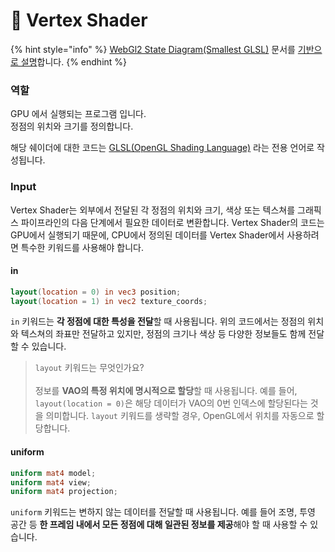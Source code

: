 # 🚿 Vertex Shader

{% hint style="info" %}
[WebGl2 State Diagram(Smallest GLSL)](https://webgl2fundamentals.org/webgl/lessons/resources/webgl-state-diagram.html?exampleId=smallest-glsl) 문서를 [기반으로 설명](../undefined.md)합니다.
{% endhint %}

### 역할

GPU 에서 실행되는 프로그램 입니다.\
정점의 위치와 크기를 정의합니다.

해당 쉐이더에 대한 코드는 [GLSL(OpenGL Shading Language)](../glsl.md) 라는 전용 언어로 작성됩니다.

### Input

Vertex Shader는 외부에서 전달된 각 정점의 위치와 크기, 색상 또는 텍스쳐를 그래픽스 파이프라인의 다음 단계에서 필요한 데이터로 변환합니다. Vertex Shader의 코드는 GPU에서 실행되기 때문에, CPU에서 정의된 데이터를 Vertex Shader에서 사용하려면 특수한 키워드를 사용해야 합니다.

#### in

```glsl
layout(location = 0) in vec3 position;
layout(location = 1) in vec2 texture_coords;
```

`in` 키워드는 **각 정점에 대한 특성을 전달**할 때 사용됩니다. 위의 코드에서는 정점의 위치와 텍스쳐의 좌표만 전달하고 있지만, 정점의 크기나 색상 등 다양한 정보들도 함께 전달할 수 있습니다.

> `layout` 키워드는 무엇인가요?\
> \
> 정보를 **VAO의 특정 위치에 명시적으로 할당**할 때 사용됩니다. 예를 들어, `layout(location = 0)`은 해당 데이터가 VAO의 0번 인덱스에 할당된다는 것을 의미합니다. `layout` 키워드를 생략할 경우, OpenGL에서 위치를 자동으로 할당합니다.

#### uniform

```glsl
uniform mat4 model;
uniform mat4 view;
uniform mat4 projection;
```

`uniform` 키워드는 변하지 않는 데이터를 전달할 때 사용됩니다. 예를 들어 조명, 투영 공간 등 **한 프레임 내에서 모든 정점에 대해 일관된 정보를 제공**해야 할 때 사용할 수 있습니다.
